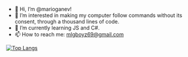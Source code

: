 - 👋 Hi, I’m @marioganev!
- 👀 I’m interested in making my computer follow commands without its consent, through a thousand lines of code. 
- 🌱 I’m currently learning JS and C#.
- 📫 How to reach me: mlgboyz69@gmail.com

[![Top Langs](https://github-readme-stats.vercel.app/api/top-langs/?username=anuraghazra)](https://github.com/marioganev/github-readme-stats)
